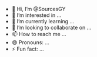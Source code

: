 - 👋 Hi, I’m @SourcesGY
- 👀 I’m interested in ...
- 🌱 I’m currently learning ...
- 💞️ I’m looking to collaborate on ...
- 📫 How to reach me ...
- 😄 Pronouns: ...
- ⚡ Fun fact: ...

<!---
SourcesGY/SourcesGY is a ✨ special ✨ repository because its `README.md` (this file) appears on your GitHub profile.
You can click the Preview link to take a look at your changes.
--->
